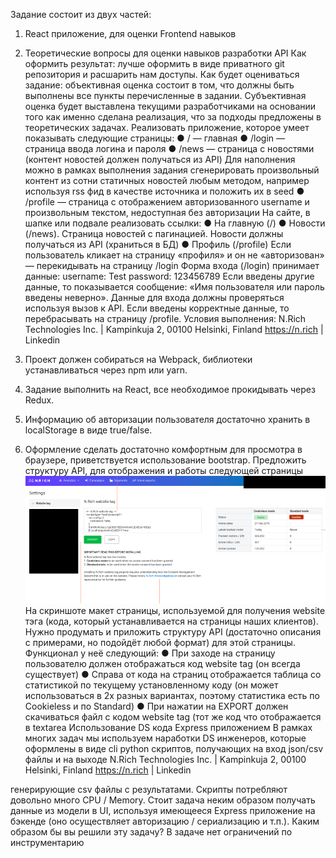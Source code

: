 Задание состоит из двух частей:
1. React приложение, для оценки Frontend навыков
2. Теоретические вопросы для оценки навыков разработки API
   Как оформить результат: лучше оформить в виде приватного git репозитория и расшарить нам доступы.
   Как будет оцениваться задание: объективная оценка состоит в том, что должны быть выполнены все пункты перечисленные в задании. Субъективная оценка будет выставлена текущими разработчиками на основании того как именно сделана реализация, что за подходы предложены в теоретических задачах.
   Реализовать приложение, которое умеет показывать следующие страницы:
   ● / — главная
   ● /login — страница ввода логина и пароля
   ● /news — страница с новостями (контент новостей должен получаться из API)
   Для наполнения можно в рамках выполнения задания сгенерировать произвольный контент из сотни статичных новостей любым методом, например используя rss фид в качестве источника и положить их в seed
   ● /profile — страница с отображением авторизованного username и произвольным текстом, недоступная без авторизации
   На сайте, в шапке или подвале реализовать ссылки:
   ● На главную (/)
   ● Новости (/news). Страница новостей с пагинацией. Новости должны получаться
   из API (храниться в БД)
   ● Профиль (/profile)
   Если пользователь кликает на страницу «профиля» и он не «авторизован» — перекидывать на страницу /login
   Форма входа (/login) принимает данные:
   username: Test
   password: 123456789
   Если введены другие данные, то показывается сообщение: «Имя пользователя или пароль введены неверно». Данные для входа должны проверяться используя вызов к API.
   Если введены корректные данные, то перебрасывать на страницу /profile.
   Условия выполнения:
   N.Rich Technologies Inc. | Kampinkuja 2, 00100 Helsinki, Finland https://n.rich | Linkedin

3. Проект должен собираться на Webpack, библиотеки устанавливаться через npm или yarn.
4. Задание выполнить на React, все необходимое прокидывать через Redux.
5. Информацию об авторизации пользователя достаточно хранить в localStorage в
   виде true/false.
6. Оформление сделать достаточно комфортным для просмотра в браузере,
   приветствуется использование bootstrap.
   Предложить структуру API, для отображения и работы следующей страницы
   ![Скриншот](readme.png "Скриншот")
   На скриншоте макет страницы, используемой для получения website тэга (кода, который устанавливается на страницы наших клиентов). Нужно продумать и приложить структуру API (достаточно описания c примерами, но подойдёт любой формат) для этой страницы.
   Функционал у неё следующий:
   ● При заходе на страницу пользователю должен отображаться код website tag (он
   всегда существует)
   ● Справа от кода на страниц отображается таблица со статистикой по текущему
   установленному коду (он может использоваться в 2х разных вариантах, поэтому
   статистика есть по Cookieless и по Standard)
   ● При нажатии на EXPORT должен скачиваться файл с кодом website tag (тот же
   код что отображается в textarea
   Использование DS кода Express приложением
   В рамках многих задач мы используем наработки DS инженеров, которые оформлены в виде cli python скриптов, получающих на вход json/csv файлы и на выходе
   N.Rich Technologies Inc. | Kampinkuja 2, 00100 Helsinki, Finland https://n.rich | Linkedin

генерирующие csv файлы с результатами. Скрипты потребляют довольно много CPU / Memory. Стоит задача неким образом получать данные из модели в UI, используя имеющееся Express приложение на бэкенде (оно осуществляет авторизацию / сериализацию и т.п.). Каким образом бы вы решили эту задачу? В задаче нет ограничений по инструментарию
